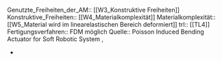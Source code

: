 Genutzte_Freiheiten_der_AM:: [[W3_Konstruktive Freiheiten]]
Konstruktive_Freiheiten:: [[W4_Materialkomplexität]]
Materialkomplexität:: [[W5_Material wird im linearelastischen Bereich deformiert]]
trl:: [[TL4]]
Fertigungsverfahren:: FDM möglich
Quelle:: Poisson Induced Bending Actuator for Soft Robotic System ,

-